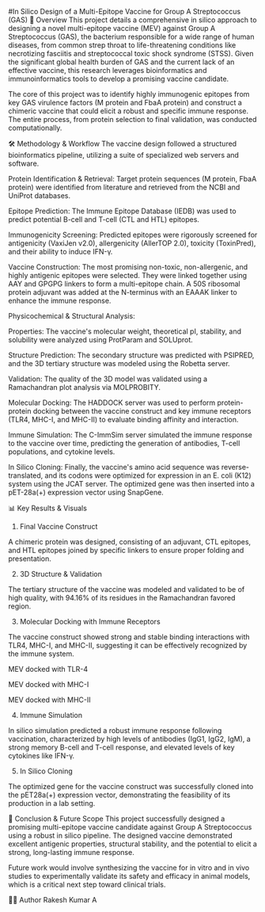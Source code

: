 #In Silico Design of a Multi-Epitope Vaccine for Group A Streptococcus (GAS)
📖 Overview
This project details a comprehensive in silico approach to designing a novel multi-epitope vaccine (MEV) against Group A Streptococcus (GAS), the bacterium responsible for a wide range of human diseases, from common strep throat to life-threatening conditions like necrotizing fasciitis and streptococcal toxic shock syndrome (STSS). Given the significant global health burden of GAS and the current lack of an effective vaccine, this research leverages bioinformatics and immunoinformatics tools to develop a promising vaccine candidate.

The core of this project was to identify highly immunogenic epitopes from key GAS virulence factors (M protein and FbaA protein) and construct a chimeric vaccine that could elicit a robust and specific immune response. The entire process, from protein selection to final validation, was conducted computationally.

🛠️ Methodology & Workflow
The vaccine design followed a structured bioinformatics pipeline, utilizing a suite of specialized web servers and software.

Protein Identification & Retrieval: Target protein sequences (M protein, FbaA protein) were identified from literature and retrieved from the NCBI and UniProt databases.

Epitope Prediction: The Immune Epitope Database (IEDB) was used to predict potential B-cell and T-cell (CTL and HTL) epitopes.

Immunogenicity Screening: Predicted epitopes were rigorously screened for antigenicity (VaxiJen v2.0), allergenicity (AllerTOP 2.0), toxicity (ToxinPred), and their ability to induce IFN-γ.

Vaccine Construction: The most promising non-toxic, non-allergenic, and highly antigenic epitopes were selected. They were linked together using AAY and GPGPG linkers to form a multi-epitope chain. A 50S ribosomal protein adjuvant was added at the N-terminus with an EAAAK linker to enhance the immune response.

Physicochemical & Structural Analysis:

Properties: The vaccine's molecular weight, theoretical pI, stability, and solubility were analyzed using ProtParam and SOLUprot.

Structure Prediction: The secondary structure was predicted with PSIPRED, and the 3D tertiary structure was modeled using the Robetta server.

Validation: The quality of the 3D model was validated using a Ramachandran plot analysis via MOLPROBITY.

Molecular Docking: The HADDOCK server was used to perform protein-protein docking between the vaccine construct and key immune receptors (TLR4, MHC-I, and MHC-II) to evaluate binding affinity and interaction.

Immune Simulation: The C-ImmSim server simulated the immune response to the vaccine over time, predicting the generation of antibodies, T-cell populations, and cytokine levels.

In Silico Cloning: Finally, the vaccine's amino acid sequence was reverse-translated, and its codons were optimized for expression in an E. coli (K12) system using the JCAT server. The optimized gene was then inserted into a pET-28a(+) expression vector using SnapGene.

📊 Key Results & Visuals
1. Final Vaccine Construct

A chimeric protein was designed, consisting of an adjuvant, CTL epitopes, and HTL epitopes joined by specific linkers to ensure proper folding and presentation.

2. 3D Structure & Validation

The tertiary structure of the vaccine was modeled and validated to be of high quality, with 94.16% of its residues in the Ramachandran favored region.

3. Molecular Docking with Immune Receptors

The vaccine construct showed strong and stable binding interactions with TLR4, MHC-I, and MHC-II, suggesting it can be effectively recognized by the immune system.

MEV docked with TLR-4

MEV docked with MHC-I

MEV docked with MHC-II







4. Immune Simulation

In silico simulation predicted a robust immune response following vaccination, characterized by high levels of antibodies (IgG1, IgG2, IgM), a strong memory B-cell and T-cell response, and elevated levels of key cytokines like IFN-γ.

5. In Silico Cloning

The optimized gene for the vaccine construct was successfully cloned into the pET28a(+) expression vector, demonstrating the feasibility of its production in a lab setting.

🔬 Conclusion & Future Scope
This project successfully designed a promising multi-epitope vaccine candidate against Group A Streptococcus using a robust in silico pipeline. The designed vaccine demonstrated excellent antigenic properties, structural stability, and the potential to elicit a strong, long-lasting immune response.

Future work would involve synthesizing the vaccine for in vitro and in vivo studies to experimentally validate its safety and efficacy in animal models, which is a critical next step toward clinical trials.

👨‍💻 Author
Rakesh Kumar A


